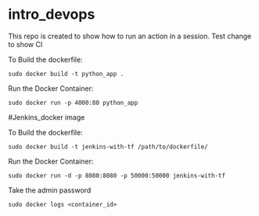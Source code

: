 # intro_devops
This repo is created to show how to run an action in a session. Test change to show CI

To Build the dockerfile:

    sudo docker build -t python_app .


Run the Docker Container:

    sudo docker run -p 4000:80 python_app



#Jenkins_docker image


To Build the dockerfile:

    sudo docker build -t jenkins-with-tf /path/to/dockerfile/


Run the Docker Container:

    sudo docker run -d -p 8080:8080 -p 50000:50000 jenkins-with-tf

Take the admin password

    sudo docker logs <container_id>

